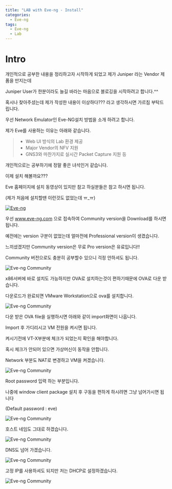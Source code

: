 ```yaml
---
title: "LAB with Eve-ng - Install"
categories:
  - Eve-ng
tags:
  - Eve-ng
  - Lab
---
```


# Intro

개인적으로 공부한 내용을 정리하고자 시작하게 되었고 제가 Juniper 라는 Vendor 제품을 만지는데

Juniper User가 한분이라도 늘길 바라는 마음으로 블로깅을 시작하려고 합니다.^^

혹시나 찾아주셨는데 제가 작성한 내용이 이상하다??? 라고 생각하시면 가르침 부탁드립니다.

우선 Network Emulator인 Eve-NG설치 방법을 소개 하려고 합니다.

제가 Eve를 사용하는 이유는 아래와 같습니다.

> * Web UI 방식의 Lab 환경 제공
> * Major Vendor의 NFV 지원
> * GNS3와 마찬가지로 실시간 Packet Capture 지원 등

개인적으로는 공부하기에 정말 좋은 녀석인거 같습니다.

 
이제 설치 해볼까요???

Eve 홈페이지에 설치 동영상이 있지만 참고 하실분들은 참고 하시면 됩니다.

(제가 처음에 설치할땐 이런것도 없었는데 ㅠ_ㅠ)


[![Eve-ng](http://img.youtube.com/vi/nia7BEQEOHk/0.jpg)](https://youtu.be/nia7BEQEOHk?t=0s) 

우선 www.eve-ng.com 으로 접속하여 Community version을 Download를 하시면 됩니다.

예전에는 version 구분이 없었는데 얼마전에 Professional version이 생겼습니다.

느끼셨겠지만 Community version은 무료 Pro version은 유료입니다!!

Community  버전으로도 충분히 공부할수 있으니 걱정 안하셔도 됩니다.

![Eve-ng Community](/files/2020-01-06-Eve-ng-Install/1.png)

x86서버에 바로 설치도 가능하지만 OVA로 설치하는것이 편하기때문에 OVA로 다운 받습니다.

다운로드가 완료되면 VMware Workstation으로 ova를 설치합니다.

![Eve-ng Community](/files/2020-01-06-Eve-ng-Install/2.png)

다운 받은 OVA file을 실행하시면 아래와 같이 import화면이 나옵니다.

Import 후 가디리시고 VM 전원을 켜시면 됩니다.

켜시기전에 VT-X부분에 체크가 되었는지 확인을 해야합니다.

혹시 체크가 안되어 있으면 가상머신이 동작을 안합니다.

Network 부분도 NAT로 변경하고 VM을 켜겠습니다.

![Eve-ng Community](/files/2020-01-06-Eve-ng-Install/3.png)

Root password 입력 하는 부분입니다.

나중에 window client package 설치 후 구동을 편하게 하시려면 그냥 넘어가시면 됩니다

(Default password : eve)

![Eve-ng Community](/files/2020-01-06-Eve-ng-Install/4.png)

호스트 네임도 그대로 하겠습니다.

![Eve-ng Community](/files/2020-01-06-Eve-ng-Install/5.png)

DNS도 넘어 가겠습니다.

![Eve-ng Community](/files/2020-01-06-Eve-ng-Install/6.png)

고정 IP를 사용하셔도 되지만 저는 DHCP로 설정하겠습니다.

![Eve-ng Community](/files/2020-01-06-Eve-ng-Install/7.png)